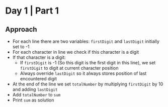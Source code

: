 # Day 1 | Part 1

## Approach
- For each line there are two variables: ``firstDigit`` and ``lastDigit`` initially set to -1
- For each character in line we check if this character is a digit
- If that character is a digit:
    - If ``firstDigit`` is -1 (So this digit is the first digit in this line), we set ``firstDigit`` to digit at current character position
    - Always override ``lastDigit`` so it always stores position of last encountered digit
- At the end of the line we set ``totalNumber`` by multiplying ``firstDigit`` by 10 and adding ``lastDigit``
- Add ``totalNumber`` to ``sum``
- Print ``sum`` as solution